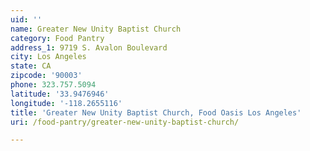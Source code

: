 ```yaml
---
uid: ''
name: Greater New Unity Baptist Church
category: Food Pantry
address_1: 9719 S. Avalon Boulevard
city: Los Angeles
state: CA
zipcode: '90003'
phone: 323.757.5094
latitude: '33.9476946'
longitude: '-118.2655116'
title: 'Greater New Unity Baptist Church, Food Oasis Los Angeles'
uri: /food-pantry/greater-new-unity-baptist-church/

---
```

